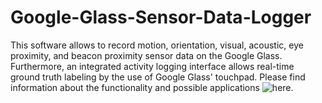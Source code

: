 # Google-Glass-Sensor-Data-Logger
This software allows to record motion, orientation, visual, acoustic, eye proximity, and beacon proximity sensor data on the Google Glass. Furthermore, an integrated activity logging interface allows real-time ground truth labeling by the use of Google Glass' touchpad. Please find information about the functionality and possible applications ![here](https://patrhel.github.io/Google-Glass-Sensor-Data-Logger/).
